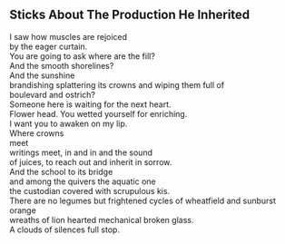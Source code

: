 Sticks About The Production He Inherited
----------------------------------------
I saw how muscles are rejoiced  
by the eager curtain.  
You are going to ask where are the fill?  
And the smooth shorelines?  
And the sunshine  
brandishing splattering its crowns and wiping them full of  
boulevard and ostrich?  
Someone here is waiting for the next heart.  
Flower head. You wetted yourself for enriching.  
I want you to awaken on my lip.  
Where crowns  
meet  
writings meet, in and in and the sound  
of juices, to reach out and inherit in sorrow.  
And the school to its bridge  
and among the quivers the aquatic one  
the custodian covered with scrupulous kis.  
There are no legumes but frightened cycles of wheatfield and sunburst orange  
wreaths of lion hearted mechanical broken glass.  
A clouds of silences full stop.  
